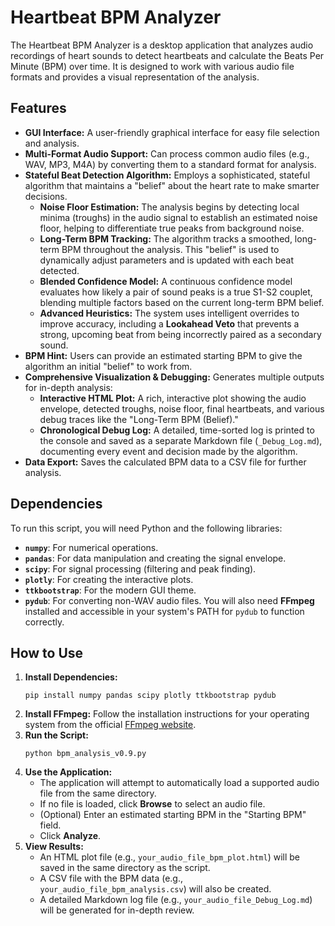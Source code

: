 # Heartbeat BPM Analyzer
The Heartbeat BPM Analyzer is a desktop application that analyzes audio recordings of heart sounds to detect heartbeats and calculate the Beats Per Minute (BPM) over time. It is designed to work with various audio file formats and provides a visual representation of the analysis.
## Features
- **GUI Interface:** A user-friendly graphical interface for easy file selection and analysis.
- **Multi-Format Audio Support:** Can process common audio files (e.g., WAV, MP3, M4A) by converting them to a standard format for analysis.
- **Stateful Beat Detection Algorithm:** Employs a sophisticated, stateful algorithm that maintains a "belief" about the heart rate to make smarter decisions.
    - **Noise Floor Estimation:** The analysis begins by detecting local minima (troughs) in the audio signal to establish an estimated noise floor, helping to differentiate true peaks from background noise.
    - **Long-Term BPM Tracking:** The algorithm tracks a smoothed, long-term BPM throughout the analysis. This "belief" is used to dynamically adjust parameters and is updated with each beat detected.
    - **Blended Confidence Model:** A continuous confidence model evaluates how likely a pair of sound peaks is a true S1-S2 couplet, blending multiple factors based on the current long-term BPM belief.
    - **Advanced Heuristics:** The system uses intelligent overrides to improve accuracy, including a **Lookahead Veto** that prevents a strong, upcoming beat from being incorrectly paired as a secondary sound.
- **BPM Hint:** Users can provide an estimated starting BPM to give the algorithm an initial "belief" to work from.
- **Comprehensive Visualization & Debugging:** Generates multiple outputs for in-depth analysis:
    - **Interactive HTML Plot:** A rich, interactive plot showing the audio envelope, detected troughs, noise floor, final heartbeats, and various debug traces like the "Long-Term BPM (Belief)."
    - **Chronological Debug Log:** A detailed, time-sorted log is printed to the console and saved as a separate Markdown file (`_Debug_Log.md`), documenting every event and decision made by the algorithm.
- **Data Export:** Saves the calculated BPM data to a CSV file for further analysis.
## Dependencies
To run this script, you will need Python and the following libraries:
- **`numpy`**: For numerical operations.
- **`pandas`**: For data manipulation and creating the signal envelope.
- **`scipy`**: For signal processing (filtering and peak finding).
- **`plotly`**: For creating the interactive plots.
- **`ttkbootstrap`**: For the modern GUI theme.
- **`pydub`**: For converting non-WAV audio files.
You will also need **FFmpeg** installed and accessible in your system's PATH for `pydub` to function correctly.
## How to Use
1. **Install Dependencies:**
    ```
    pip install numpy pandas scipy plotly ttkbootstrap pydub
    ```
2. **Install FFmpeg:** Follow the installation instructions for your operating system from the official [FFmpeg website](https://ffmpeg.org/download.html "null").
3. **Run the Script:**
    ```
    python bpm_analysis_v0.9.py
    ```
4. **Use the Application:**
    - The application will attempt to automatically load a supported audio file from the same directory.
    - If no file is loaded, click **Browse** to select an audio file.
    - (Optional) Enter an estimated starting BPM in the "Starting BPM" field.
    - Click **Analyze**.
5. **View Results:**
    - An HTML plot file (e.g., `your_audio_file_bpm_plot.html`) will be saved in the same directory as the script.
    - A CSV file with the BPM data (e.g., `your_audio_file_bpm_analysis.csv`) will also be created.
    - A detailed Markdown log file (e.g., `your_audio_file_Debug_Log.md`) will be generated for in-depth review.